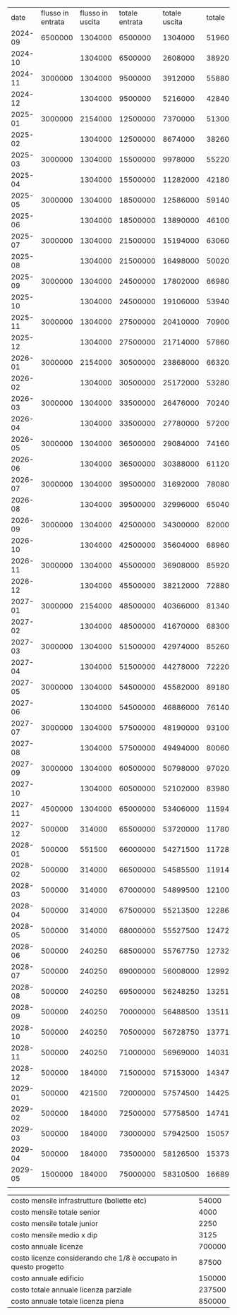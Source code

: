 | | | | | | |
|-|-|-|-|-|-|
|date|flusso in entrata|flusso in uscita|totale entrata|totale uscita|totale|
|2024-09|6500000|1304000|6500000|1304000|5196000|
|2024-10| |1304000|6500000|2608000|3892000|
|2024-11|3000000|1304000|9500000|3912000|5588000|
|2024-12| |1304000|9500000|5216000|4284000|
|2025-01|3000000|2154000|12500000|7370000|5130000|
|2025-02| |1304000|12500000|8674000|3826000|
|2025-03|3000000|1304000|15500000|9978000|5522000|
|2025-04| |1304000|15500000|11282000|4218000|
|2025-05|3000000|1304000|18500000|12586000|5914000|
|2025-06| |1304000|18500000|13890000|4610000|
|2025-07|3000000|1304000|21500000|15194000|6306000|
|2025-08| |1304000|21500000|16498000|5002000|
|2025-09|3000000|1304000|24500000|17802000|6698000|
|2025-10| |1304000|24500000|19106000|5394000|
|2025-11|3000000|1304000|27500000|20410000|7090000|
|2025-12| |1304000|27500000|21714000|5786000|
|2026-01|3000000|2154000|30500000|23868000|6632000|
|2026-02| |1304000|30500000|25172000|5328000|
|2026-03|3000000|1304000|33500000|26476000|7024000|
|2026-04| |1304000|33500000|27780000|5720000|
|2026-05|3000000|1304000|36500000|29084000|7416000|
|2026-06| |1304000|36500000|30388000|6112000|
|2026-07|3000000|1304000|39500000|31692000|7808000|
|2026-08| |1304000|39500000|32996000|6504000|
|2026-09|3000000|1304000|42500000|34300000|8200000|
|2026-10| |1304000|42500000|35604000|6896000|
|2026-11|3000000|1304000|45500000|36908000|8592000|
|2026-12| |1304000|45500000|38212000|7288000|
|2027-01|3000000|2154000|48500000|40366000|8134000|
|2027-02| |1304000|48500000|41670000|6830000|
|2027-03|3000000|1304000|51500000|42974000|8526000|
|2027-04| |1304000|51500000|44278000|7222000|
|2027-05|3000000|1304000|54500000|45582000|8918000|
|2027-06| |1304000|54500000|46886000|7614000|
|2027-07|3000000|1304000|57500000|48190000|9310000|
|2027-08| |1304000|57500000|49494000|8006000|
|2027-09|3000000|1304000|60500000|50798000|9702000|
|2027-10| |1304000|60500000|52102000|8398000|
|2027-11|4500000|1304000|65000000|53406000|11594000|
|2027-12|500000|314000|65500000|53720000|11780000|
|2028-01|500000|551500|66000000|54271500|11728500|
|2028-02|500000|314000|66500000|54585500|11914500|
|2028-03|500000|314000|67000000|54899500|12100500|
|2028-04|500000|314000|67500000|55213500|12286500|
|2028-05|500000|314000|68000000|55527500|12472500|
|2028-06|500000|240250|68500000|55767750|12732250|
|2028-07|500000|240250|69000000|56008000|12992000|
|2028-08|500000|240250|69500000|56248250|13251750|
|2028-09|500000|240250|70000000|56488500|13511500|
|2028-10|500000|240250|70500000|56728750|13771250|
|2028-11|500000|240250|71000000|56969000|14031000|
|2028-12|500000|184000|71500000|57153000|14347000|
|2029-01|500000|421500|72000000|57574500|14425500|
|2029-02|500000|184000|72500000|57758500|14741500|
|2029-03|500000|184000|73000000|57942500|15057500|
|2029-04|500000|184000|73500000|58126500|15373500|
|2029-05|1500000|184000|75000000|58310500|16689500|
| | | | | | |


| | |
|-|-|
|costo mensile infrastrutture (bollette etc)|54000|
|costo mensile totale senior|4000|
|costo mensile totale junior|2250|
|costo mensile medio x dip|3125|
|costo annuale licenze|700000|
|costo licenze considerando che 1/8 è occupato in questo progetto|87500|
|costo annuale edificio|150000|
|costo totale annuale licenza parziale|237500|
|costo annuale totale licenza piena|850000|
